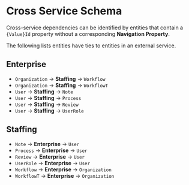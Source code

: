 # Cross Service Schema

Cross-service dependencies can be identified by entities that contain a `{Value}Id` property without a corresponding **Navigation Property**.

The following lists entities have ties to entities in an external service.

## Enterprise

* `Organization` -> **Staffing** -> `Workflow`
* `Organization` -> **Staffing** -> `WorkflowT`
* `User` -> **Staffing** -> `Note`
* `User` -> **Staffing** -> `Process`
* `User` -> **Staffing** -> `Review`
* `User` -> **Staffing** -> `UserRole`

## Staffing

* `Note` -> **Enterprise** -> `User`
* `Process` -> **Enterprise** -> `User`
* `Review` -> **Enterprise** -> `User`
* `UserRole` -> **Enterprise** -> `User`
* `Workflow` -> **Enterprise** -> `Organization`
* `WorkflowT` -> **Enterprise** -> `Organization`